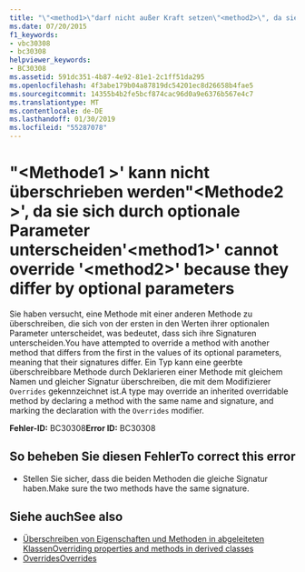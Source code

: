 ```yaml
---
title: "\"<method1>\"darf nicht außer Kraft setzen\"<method2>\", da sie sich durch optionale Parameter unterscheiden"
ms.date: 07/20/2015
f1_keywords:
- vbc30308
- bc30308
helpviewer_keywords:
- BC30308
ms.assetid: 591dc351-4b87-4e92-81e1-2c1ff51da295
ms.openlocfilehash: 4f3abe179b04a87819dc54201ec8d26658b4fae5
ms.sourcegitcommit: 14355b4b2fe5bcf874cac96d0a9e6376b567e4c7
ms.translationtype: MT
ms.contentlocale: de-DE
ms.lasthandoff: 01/30/2019
ms.locfileid: "55287078"
---
```

# <a name="method1-cannot-override-method2-because-they-differ-by-optional-parameters"></a><span data-ttu-id="7fb35-102">"\<Methode1 >' kann nicht überschrieben werden"\<Methode2 >', da sie sich durch optionale Parameter unterscheiden</span><span class="sxs-lookup"><span data-stu-id="7fb35-102">'\<method1>' cannot override '\<method2>' because they differ by optional parameters</span></span>
<span data-ttu-id="7fb35-103">Sie haben versucht, eine Methode mit einer anderen Methode zu überschreiben, die sich von der ersten in den Werten ihrer optionalen Parameter unterscheidet, was bedeutet, dass sich ihre Signaturen unterscheiden.</span><span class="sxs-lookup"><span data-stu-id="7fb35-103">You have attempted to override a method with another method that differs from the first in the values of its optional parameters, meaning that their signatures differ.</span></span> <span data-ttu-id="7fb35-104">Ein Typ kann eine geerbte überschreibbare Methode durch Deklarieren einer Methode mit gleichem Namen und gleicher Signatur überschreiben, die mit dem Modifizierer `Overrides` gekennzeichnet ist.</span><span class="sxs-lookup"><span data-stu-id="7fb35-104">A type may override an inherited overridable method by declaring a method with the same name and signature, and marking the declaration with the `Overrides` modifier.</span></span>  
  
 <span data-ttu-id="7fb35-105">**Fehler-ID:** BC30308</span><span class="sxs-lookup"><span data-stu-id="7fb35-105">**Error ID:** BC30308</span></span>  
  
## <a name="to-correct-this-error"></a><span data-ttu-id="7fb35-106">So beheben Sie diesen Fehler</span><span class="sxs-lookup"><span data-stu-id="7fb35-106">To correct this error</span></span>  
  
-   <span data-ttu-id="7fb35-107">Stellen Sie sicher, dass die beiden Methoden die gleiche Signatur haben.</span><span class="sxs-lookup"><span data-stu-id="7fb35-107">Make sure the two methods have the same signature.</span></span>  
  
## <a name="see-also"></a><span data-ttu-id="7fb35-108">Siehe auch</span><span class="sxs-lookup"><span data-stu-id="7fb35-108">See also</span></span>
- [<span data-ttu-id="7fb35-109">Überschreiben von Eigenschaften und Methoden in abgeleiteten Klassen</span><span class="sxs-lookup"><span data-stu-id="7fb35-109">Overriding properties and methods in derived classes</span></span>](~/docs/visual-basic/programming-guide/language-features/objects-and-classes/inheritance-basics.md#overriding-properties-and-methods-in-derived-classes)
- [<span data-ttu-id="7fb35-110">Overrides</span><span class="sxs-lookup"><span data-stu-id="7fb35-110">Overrides</span></span>](../../visual-basic/language-reference/modifiers/overrides.md)
